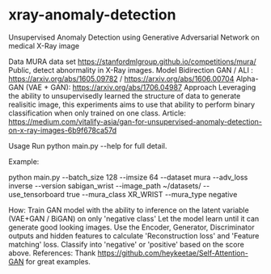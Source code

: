 # xray-anomaly-detection
Unsupervised Anomaly Detection using Generative Adversarial Network on medical X-Ray image

Data
MURA data set https://stanfordmlgroup.github.io/competitions/mura/
Public, detect abnormality in X-Ray images.
Model
Bidirection GAN / ALI : https://arxiv.org/abs/1605.09782 / https://arxiv.org/abs/1606.00704
Alpha-GAN (VAE + GAN): https://arxiv.org/abs/1706.04987
Approach
Leveraging the ability to unsupervisedly learned the structure of data to generate realisitic image, this experiments aims to use that ability to perform binary classification when only trained on one class.
Article: https://medium.com/vitalify-asia/gan-for-unsupervised-anomaly-detection-on-x-ray-images-6b9f678ca57d

Usage
Run python main.py --help for full detail.

Example:

python main.py --batch_size 128 --imsize 64 --dataset mura --adv_loss inverse --version sabigan_wrist --image_path ~/datasets/ --use_tensorboard true --mura_class XR_WRIST --mura_type negative

How:
Train GAN model with the ability to inference on the latent variable (VAE+GAN / BiGAN) on only 'negative class'
Let the model learn until it can generate good looking images.
Use the Encoder, Generator, Discriminator outputs and hidden features to calculate 'Reconstruction loss' and 'Feature matching' loss.
Classify into 'negative' or 'positive' based on the score above.
References:
Thank https://github.com/heykeetae/Self-Attention-GAN for great examples.
